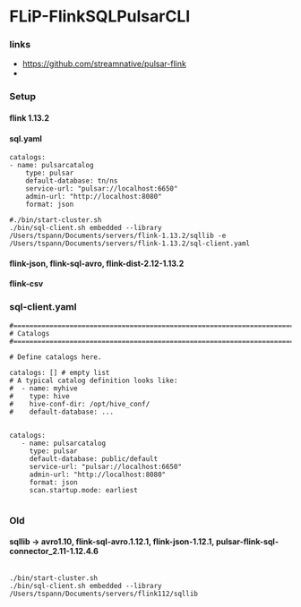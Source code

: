# FLiP-FlinkSQLPulsarCLI

### links

* https://github.com/streamnative/pulsar-flink
*


### Setup

#### flink 1.13.2
#### sql.yaml

```
catalogs:
- name: pulsarcatalog
    type: pulsar
    default-database: tn/ns
    service-url: "pulsar://localhost:6650"
    admin-url: "http://localhost:8080"
    format: json
 
#./bin/start-cluster.sh
./bin/sql-client.sh embedded --library /Users/tspann/Documents/servers/flink-1.13.2/sqllib -e /Users/tspann/Documents/servers/flink-1.13.2/sql-client.yaml

```

#### flink-json, flink-sql-avro, flink-dist-2.12-1.13.2
#### flink-csv

### sql-client.yaml

````
#==============================================================================
# Catalogs
#==============================================================================

# Define catalogs here.

catalogs: [] # empty list
# A typical catalog definition looks like:
#  - name: myhive
#    type: hive
#    hive-conf-dir: /opt/hive_conf/
#    default-database: ...


catalogs:
   - name: pulsarcatalog
     type: pulsar
     default-database: public/default
     service-url: "pulsar://localhost:6650"
     admin-url: "http://localhost:8080"
     format: json
     scan.startup.mode: earliest


````


### Old
#### sqllib -> avro1.10, flink-sql-avro.1.12.1, flink-json-1.12.1, pulsar-flink-sql-connector_2.11-1.12.4.6
````

./bin/start-cluster.sh
./bin/sql-client.sh embedded --library /Users/tspann/Documents/servers/flink112/sqllib

````
